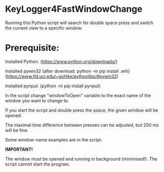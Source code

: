 # KeyLogger4FastWindowChange
Running this Python script will search for double space press and switch the current view to a specific window.

# Prerequisite:
Installed Python. (https://www.python.org/downloads/)

Installed pywin32 (after download: python -m pip install .whl) (https://www.lfd.uci.edu/~gohlke/pythonlibs/#pywin32)

Installed pynput. (python -m pip install pynput)



In the script change "windowToOpen" variable to the exact name of the window you want to change to. 

If you start the script and double press the space, the given window will be opened.

The maximal time difference between presses can be adjusted, but 200 ms will be fine.

Some window-name examples are in the script.

**IMPORTANT!**

The window must be opened and running in background (minimised!). The script cannot start the program.